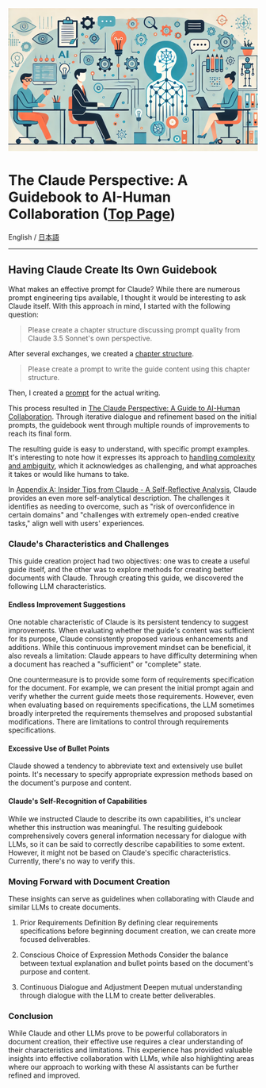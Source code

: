 <img src="./images/claude_perspective.png" alt="The Claude Perspective" width="700"/>

# The Claude Perspective: A Guidebook to AI-Human Collaboration ([Top Page](https://abagames.github.io/claude-perspective/en/))

English / [日本語](./README_ja.md)

---

## Having Claude Create Its Own Guidebook

What makes an effective prompt for Claude? While there are numerous prompt engineering tips available, I thought it would be interesting to ask Claude itself. With this approach in mind, I started with the following question:

> Please create a chapter structure discussing prompt quality from Claude 3.5 Sonnet's own perspective.

After several exchanges, we created a [chapter structure](./llm-perspective-guide-with-intro.md).

> Please create a prompt to write the guide content using this chapter structure.

Then, I created a [prompt](./llm-guide-writing-prompt.md) for the actual writing.

This process resulted in [The Claude Perspective: A Guide to AI-Human Collaboration](https://abagames.github.io/claude-perspective/en/). Through iterative dialogue and refinement based on the initial prompts, the guidebook went through multiple rounds of improvements to reach its final form.

The resulting guide is easy to understand, with specific prompt examples. It's interesting to note how it expresses its approach to [handling complexity and ambiguity](https://abagames.github.io/claude-perspective/en/chapters/chapter-3-complexity.html), which it acknowledges as challenging, and what approaches it takes or would like humans to take.

In [Appendix A: Insider Tips from Claude - A Self-Reflective Analysis](https://abagames.github.io/claude-perspective/en/chapters/appendix-a-tips.html), Claude provides an even more self-analytical description. The challenges it identifies as needing to overcome, such as "risk of overconfidence in certain domains" and "challenges with extremely open-ended creative tasks," align well with users' experiences.

### Claude's Characteristics and Challenges

This guide creation project had two objectives: one was to create a useful guide itself, and the other was to explore methods for creating better documents with Claude. Through creating this guide, we discovered the following LLM characteristics.

#### Endless Improvement Suggestions

One notable characteristic of Claude is its persistent tendency to suggest improvements. When evaluating whether the guide's content was sufficient for its purpose, Claude consistently proposed various enhancements and additions. While this continuous improvement mindset can be beneficial, it also reveals a limitation: Claude appears to have difficulty determining when a document has reached a "sufficient" or "complete" state.

One countermeasure is to provide some form of requirements specification for the document. For example, we can present the initial prompt again and verify whether the current guide meets those requirements. However, even when evaluating based on requirements specifications, the LLM sometimes broadly interpreted the requirements themselves and proposed substantial modifications. There are limitations to control through requirements specifications.

#### Excessive Use of Bullet Points

Claude showed a tendency to abbreviate text and extensively use bullet points. It's necessary to specify appropriate expression methods based on the document's purpose and content.

#### Claude's Self-Recognition of Capabilities

While we instructed Claude to describe its own capabilities, it's unclear whether this instruction was meaningful. The resulting guidebook comprehensively covers general information necessary for dialogue with LLMs, so it can be said to correctly describe capabilities to some extent. However, it might not be based on Claude's specific characteristics. Currently, there's no way to verify this.

### Moving Forward with Document Creation

These insights can serve as guidelines when collaborating with Claude and similar LLMs to create documents.

1. Prior Requirements Definition
   By defining clear requirements specifications before beginning document creation, we can create more focused deliverables.

2. Conscious Choice of Expression Methods
   Consider the balance between textual explanation and bullet points based on the document's purpose and content.

3. Continuous Dialogue and Adjustment
   Deepen mutual understanding through dialogue with the LLM to create better deliverables.

### Conclusion

While Claude and other LLMs prove to be powerful collaborators in document creation, their effective use requires a clear understanding of their characteristics and limitations. This experience has provided valuable insights into effective collaboration with LLMs, while also highlighting areas where our approach to working with these AI assistants can be further refined and improved.
